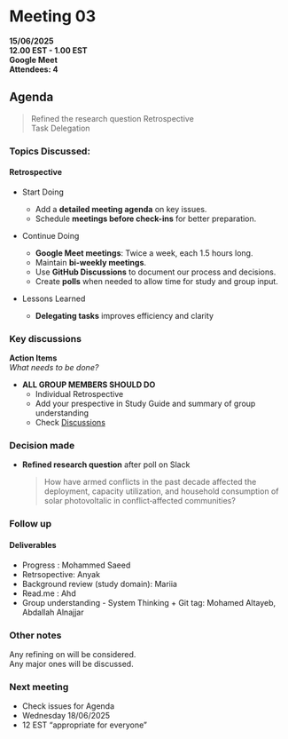 # **Meeting 03**

**15/06/2025  
12.00 EST - 1.00 EST  
Google Meet  
Attendees: 4**

## Agenda

> Refined the research question
> Retrospective  
> Task Delegation  

### **Topics Discussed:**

#### **Retrospective**

+ Start Doing
  + Add a **detailed meeting agenda** on key issues.
  + Schedule **meetings before check-ins** for better preparation.
+ Continue Doing
  + **Google Meet meetings**: Twice a week, each 1.5 hours long.
  + Maintain **bi-weekly meetings**.
  + Use **GitHub Discussions** to document our process and decisions.
  + Create **polls** when needed to allow time for study and group input.

+ Lessons Learned
  + **Delegating tasks** improves efficiency and clarity

### Key discussions

**Action Items**  
  _What needs to be done?_

+ **ALL GROUP MEMBERS SHOULD DO**
  + Individual Retrospective
  + Add your prespective in Study Guide and summary of group understanding
  + Check [Discussions](https://github.com/MIT-Emerging-Talent/ET6-CDSP-group-08-repo/discussions)

### Decision made  

+ **Refined research question**  after poll on Slack
    > How have armed conflicts in the past decade affected the deployment,
     capacity utilization, and household consumption of solar photovoltalic
     in conflict‐affected communities?

### Follow up

#### Deliverables

+ Progress : Mohammed Saeed
+ Retrsopective: Anyak
+ Background review (study domain): Mariia
+ Read.me : Ahd
+ Group understanding - System Thinking + Git tag: Mohamed Altayeb, Abdallah Alnajjar

### Other notes

Any refining on will be considered.  
Any major ones will be discussed.  

### Next meeting

+ Check issues for Agenda
+ Wednesday 18/06/2025
+ 12 EST “appropriate for everyone”  
